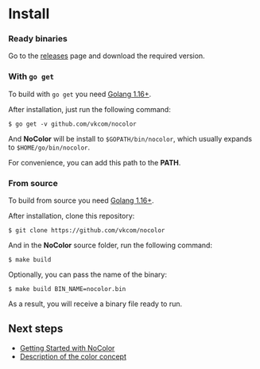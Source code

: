 # Install

### Ready binaries

Go to the [releases](https://github.com/vkcom/nocolor/releases) page and download the required version.

### With `go get`

To build with `go get` you need [Golang 1.16+](https://golang.org/).

After installation, just run the following command:

```
$ go get -v github.com/vkcom/nocolor
```

And **NoColor** will be install to `$GOPATH/bin/nocolor`, which usually expands to `$HOME/go/bin/nocolor`.

For convenience, you can add this path to the **PATH**.

### From source

To build from source you need [Golang 1.16+](https://golang.org/).

After installation, clone this repository:

```
$ git clone https://github.com/vkcom/nocolor
```

And in the **NoColor** source folder, run the following command:

```
$ make build
```

Optionally, you can pass the name of the binary:

```
$ make build BIN_NAME=nocolor.bin
```

As a result, you will receive a binary file ready to run.

## Next steps

- [Getting Started with NoColor](https://github.com/vkcom/nocolor/blob/master/docs/usage.md)
- [Description of the color concept](https://github.com/vkcom/nocolor/blob/master/docs/concept_of_colors.md)

